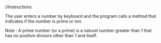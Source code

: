 //Instructions

The user enters a number by keyboard and the program calls a method that indicates if the number is prime or not.

Note : A prime number (or a prime) is a natural number greater than 1 that has no positive divisors other than 1 and itself.
